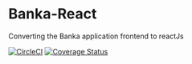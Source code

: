 # Banka-React
Converting the Banka application frontend to reactJs

[![CircleCI](https://circleci.com/gh/czarjulius/Banka-React.svg?style=svg)](https://circleci.com/gh/czarjulius/Banka-React)
[![Coverage Status](https://coveralls.io/repos/github/czarjulius/Banka-React/badge.svg)](https://coveralls.io/github/czarjulius/Banka-React)
